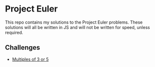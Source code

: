 # Project Euler

This repo contains my solutions to the Project Euler problems. These solutions will all be written in JS and will not be written for speed, unless required.

## Challenges

- [Multiples of 3 or 5](/multiples-of-3-or-5)
